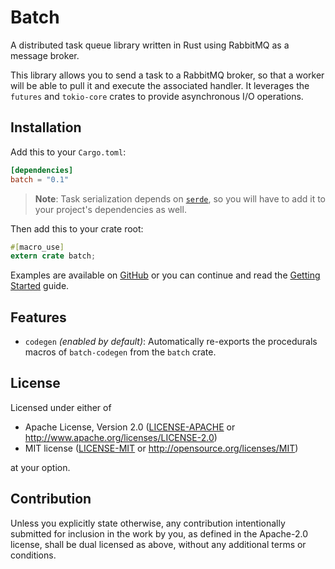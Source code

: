 # Batch

A distributed task queue library written in Rust using RabbitMQ as a message broker.

This library allows you to send a task to a RabbitMQ broker, so that a worker will be able
to pull it and execute the associated handler. It leverages the `futures` and `tokio-core`
crates to provide asynchronous I/O operations.

## Installation

Add this to your `Cargo.toml`:

```toml
[dependencies]
batch = "0.1"
```

> **Note**: Task serialization depends on [`serde`](https://serde.rs/), so you will have to add it to your project's dependencies as well.

Then add this to your crate root:

```rust
#[macro_use]
extern crate batch;
```

Examples are available on [GitHub](https://github.com/kureuil/batch-rs/tree/master/batch/examples) or you can continue and read the [Getting Started](https://kureuil.github.io/batch-rs/getting-started.html) guide.

## Features

* `codegen` *(enabled by default)*: Automatically re-exports the procedurals macros of `batch-codegen` from the `batch` crate.

## License

Licensed under either of

 * Apache License, Version 2.0
   ([LICENSE-APACHE](LICENSE-APACHE) or http://www.apache.org/licenses/LICENSE-2.0)
 * MIT license
   ([LICENSE-MIT](LICENSE-MIT) or http://opensource.org/licenses/MIT)

at your option.

## Contribution

Unless you explicitly state otherwise, any contribution intentionally submitted
for inclusion in the work by you, as defined in the Apache-2.0 license, shall be
dual licensed as above, without any additional terms or conditions.
